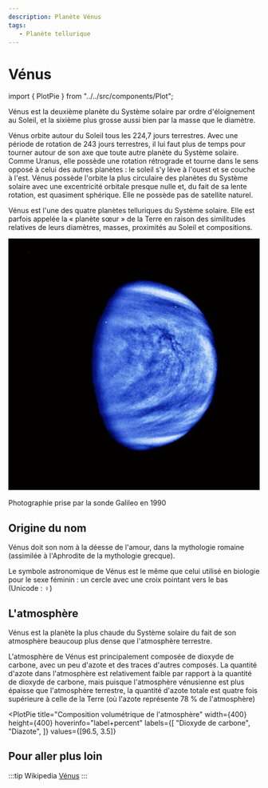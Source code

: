 ```yaml
---
description: Planète Vénus
tags:
   - Planète tellurique
---
```


# Vénus

<!-- Imports éventuels pour composants à placer juste en dessous -->
import { PlotPie } from "../../src/components/Plot";

Vénus est la deuxième planète du Système solaire par ordre d'éloignement au Soleil, et la sixième plus grosse aussi bien par la masse que le diamètre.

Vénus orbite autour du Soleil tous les 224,7 jours terrestres. Avec une période de rotation de 243 jours terrestres, il lui faut plus de temps pour tourner autour de son axe que toute autre planète du Système solaire. Comme Uranus, elle possède une rotation rétrograde et tourne dans le sens opposé à celui des autres planètes : le soleil s'y lève à l'ouest et se couche à l'est. Vénus possède l'orbite la plus circulaire des planètes du Système solaire avec une excentricité orbitale presque nulle et, du fait de sa lente rotation, est quasiment sphérique. Elle ne possède pas de satellite naturel.

Vénus est l'une des quatre planètes telluriques du Système solaire. Elle est parfois appelée la « planète sœur » de la Terre en raison des similitudes relatives de leurs diamètres, masses, proximités au Soleil et compositions.


![Photographie de Vénus](../../files/Venus_Cloud_Patterns.jpg)

Photographie prise par la sonde Galileo en 1990

## Origine du nom

Vénus doit son nom à la déesse de l'amour, dans la mythologie romaine (assimilée à l'Aphrodite de la mythologie grecque).

Le symbole astronomique de Vénus est le même que celui utilisé en biologie pour le sexe féminin : un cercle avec une croix pointant vers le bas (Unicode : ♀)

## L'atmosphère

Vénus est la planète la plus chaude du Système solaire du fait de son atmosphère beaucoup plus dense que l'atmosphère terrestre.

L'atmosphère de Vénus est principalement composée de dioxyde de carbone, avec un peu d'azote et des traces d'autres composés.
La quantité d'azote dans l'atmosphère est relativement faible par rapport à la quantité de dioxyde de carbone, mais puisque l'atmosphère vénusienne est plus épaisse que l'atmosphère terrestre, la quantité d'azote totale est quatre fois supérieure à celle de la Terre (où l'azote représente 78 % de l'atmosphère)

<PlotPie
  title="Composition volumétrique de l'atmosphère"
  width={400}
  height={400}
  hoverinfo="label+percent"
  labels={[
    "Dioxyde de carbone",
    "Diazote",
  ]}
  values={[96.5, 3.5]}
></PlotPie>

## Pour aller plus loin

:::tip Wikipedia
[Vénus](https://fr.wikipedia.org/wiki/Vénus_(planète))
:::

